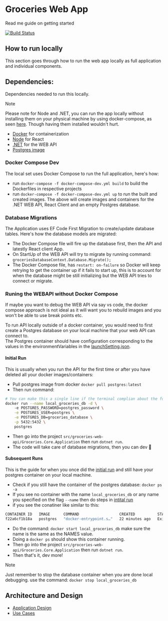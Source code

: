 # Groceries Web App
Read me guide on getting started

[![Build Status](https://dev.azure.com/kobelakhutso/groceries-web/_apis/build/status%2FTakobz.groceries-web?branchName=main)](https://dev.azure.com/kobelakhutso/groceries-web/_build/latest?definitionId=5&branchName=main)

## How to run locally
This section goes through how to run the web app locally as full application and individual components.

## Dependencies:
Dependencies needed to run this locally.
>[!NOTE]
> Please note for Node and .NET, you can run the app locally without installing them on your physical machine by using docker-compose, as seen [here](#docker-compose-dev). Though having them installed wouldn't hurt.


- [Docker](https://www.docker.com/) for containerization
- [Node](https://nodejs.org/en) for React
- [.NET](https://dotnet.microsoft.com/en-us/download) for the WEB API
- [Postgres image](https://hub.docker.com/_/postgres)

### Docker Compose Dev
The local set uses Docker Compose to run the full application, here's how:  

- run `docker-compose -f docker-compose-dev.yml build` to build the Dockerfiles in respective projects
- run `docker-compose -f docker-compose-dev.yml up` to run the built and created images.
The above will create images and containers for the .NET WEB API, React Client and an empty Postgres database.

### Database Migrations
The Application uses EF Code First Migration to create/update database tables. Here's how the database models are migrated: 

- The Docker Compose file will fire up the database first, then the API and latestly React client App.
- On StartUp of the WEB API will try to migrate by running command: `groceriesDatabaseContext.Database.Migrate();`
- The Docker Compose file, has `restart: on-failure` so Docker will keep retrying to get the container up if it fails to start up, this is to account for when the database might be still initializing but the WEB API tries to connect or migrate.

### Runing the WEBAPI without Docker Compose
If maybe you want to debug the WEB API via say vs code, the docker compose approach is not ideal as it will want you to rebuild images and you won't be able to use break points etc.  
  
To run API locally outside of a docker container, you would need to first create a Postgres database on your local machine that your web API can connect to.  
The Postgres container should have configuration corresponding to the values in the environmentVariables in the [launchSetting.json](./src/groceries-web-api/Groceries.Core.Application/Properties/launchSettings.json).  

#### Initial Run
 This is usually when you run the API for the first time or after you have deleted all your docker images/containers:

- Pull postgres image from docker `docker pull postgres:latest`
- Then run command:
```bash
# You can make this a single line if the terminal complian about the format
docker run --name local_groceries_db -d \ 
    -e POSTGRES_PASSWORD=postgres_password \
    -e POSTGRES_USER=postgres \
    -e POSTGRES_DB=groceries_database \
    -p 5432:5432 \
    postgres

```
- Then go into the project `src/groceries-web-api/Groceries.Core.Application` then run `dotnet run`.
- The code will take care of database migrations, then you can dev 🚀

#### Subsequent Runs
This is the guide for when you once did the [initial run](#initial-run) and still have your postgres container on your local machine.  

- Check if you still have the container of the postgres database: `docker ps -a`
- If you see no container with the name `local_groceries_db` or any name you specified on the flag `--name` then do steps in [intital run](#initial-run)
- if you see the conatiner like similar to this:
```bash
CONTAINER ID   IMAGE      COMMAND                  CREATED          STATUS                     PORTS     NAMES
f22a6cf1b18a   postgres   "docker-entrypoint.s…"   22 minutes ago   Exited (0) 8 minutes ago             local_groceries_db
```
- Do the command: `docker start local_groceries_db` make sure the name is the same as the NAMES value.
- Doing a `docker ps` should show this container running.
- Then go into the project `src/groceries-web-api/Groceries.Core.Application` then run `dotnet run`.
- Then that's it, dev more!

>[!NOTE]
> Just remember to stop the database container when you are done local debugging.
> use the command: `docker stop local_groceries_db`

## Architecture and Design
- [Application Design](./design-and-docs/docs/DDDImplementation.md)
- [Use Cases](./design-and-docs/design-assets/groceries.drawio.png)